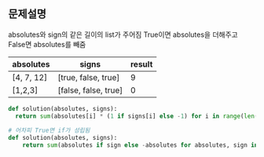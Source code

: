 ## 문제설명

absolutes와 sign의 같은 길이의 list가 주어짐
True이면 absolutes을 더해주고  
False면 absolutes를 빼줌  

|absolutes|signs|result|
|---------|------|-----|
|[4, 7, 12]|[true, false, true]|9|
|[1,2,3]|[false, false, true]|0|


```python
def solution(absolutes, signs): 
  return sum(absolutes[i] * (1 if signs[i] else -1) for i in range(len(signs)))
  
# 어차피 True면 if가 성립됨
def solution(absolutes, signs):
    return sum(absolutes if sign else -absolutes for absolutes, sign in zip(absolutes, signs))
```
